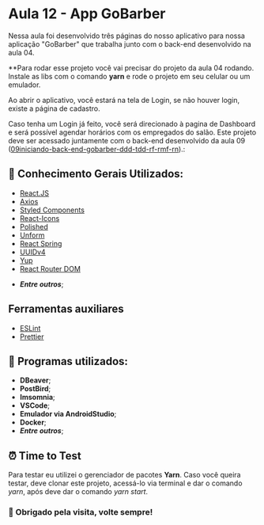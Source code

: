 # Aula 12 - App GoBarber

Nessa aula foi desenvolvido três páginas do nosso aplicativo para nossa aplicação "GoBarber" que trabalha junto com o back-end desenvolvido na aula 04.

**Para rodar esse projeto você vai precisar do projeto da aula 04 rodando. Instale as libs com o comando **yarn** e rode o projeto em seu celular ou um emulador.

Ao abrir o aplicativo, você estará na tela de Login, se não houver login, existe a página de cadastro.

Caso tenha um Login já feito, você será direcionado à pagina de Dashboard e será possível agendar horários com os empregados do salão. Este projeto deve ser acessado juntamente com o back-end desenvolvido da aula 09 ([09iniciando-back-end-gobarber-ddd-tdd-rf-rmf-rn](https://github.com/willbp/Bootcamp-GoStack11-rocketseat/tree/master/Nivel04/10finalizando-back-end-gobarber)).:


## :book: Conhecimento Gerais Utilizados:

* [React.JS]([https://pt-br.reactjs.org/](https://pt-br.reactjs.org/))
* [Axios](https://github.com/axios/axios)
* [Styled Components](https://styled-components.com/)
* [React-Icons](https://react-icons.github.io/react-icons/)
* [Polished](https://polished.js.org/)
* [Unform](https://github.com/Rocketseat/unform)
* [React Spring](https://www.react-spring.io/)
* [UUIDv4](https://github.com/thenativeweb/uuidv4)
* [Yup](https://github.com/jquense/yup)
* [React Router DOM](https://github.com/ReactTraining/react-router/tree/master/packages/react-router-dom)
- ***Entre outros***;

## Ferramentas auxiliares

* [ESLint](https://eslint.org/)
* [Prettier](https://prettier.io/)


## :wrench: Programas utilizados:

- **DBeaver**;
- **PostBird**;
- **Imsomnia**;
- **VSCode**;
- **Emulador via AndroidStudio**;
- **Docker**;
- ***Entre outros***;


## :alarm_clock: Time to Test

Para testar eu utilizei o gerenciador de pacotes **Yarn**. Caso você queira testar, deve clonar este projeto, acessá-lo via terminal e dar o comando *yarn*, após deve dar o comando *yarn start*.


### :heart_decoration: Obrigado pela visita, volte sempre!

